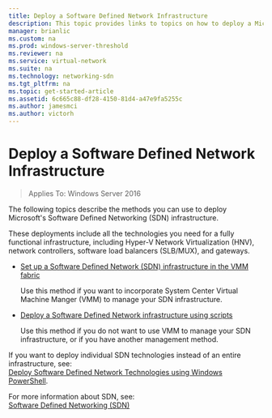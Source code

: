 ```yaml
---
title: Deploy a Software Defined Network Infrastructure
description: This topic provides links to topics on how to deploy a Microsoft Software Defined Network (SDN) infrastructure using scripts in Windows Server 2016. 
manager: brianlic
ms.custom: na
ms.prod: windows-server-threshold
ms.reviewer: na
ms.service: virtual-network
ms.suite: na
ms.technology: networking-sdn
ms.tgt_pltfrm: na
ms.topic: get-started-article
ms.assetid: 6c665c88-df28-4150-81d4-a47e9fa5255c
ms.author: jamesmci
ms.author: victorh
---
```

# Deploy a Software Defined Network Infrastructure

>Applies To: Windows Server 2016

The following topics describe the methods you can use to deploy Microsoft's Software Defined Networking (SDN) infrastructure.   
  
These deployments include all the technologies you need for a fully functional infrastructure, including Hyper-V Network Virtualization (HNV), network controllers, software load balancers (SLB/MUX), and gateways.  
  
    
  
-   [Set up a Software Defined Network (SDN) infrastructure in the VMM fabric](https://technet.microsoft.com/en-us/system-center-docs/vmm/scenario/sdn-overview)  
  
    Use this method if you want to incorporate System Center Virtual Machine Manger (VMM) to manage your SDN infrastructure.  
  
-   [Deploy a Software Defined Network infrastructure using scripts](../../sdn/deploy/Deploy-a-Software-Defined-Network-infrastructure-using-scripts.md)  
  
    Use this method if you do not want to use VMM to manage your SDN infrastructure, or if you have another management method.  
  
 If you want to deploy individual SDN technologies instead of an entire infrastructure, see:  
[Deploy Software Defined Network Technologies using Windows PowerShell](Deploy-Software-Defined-Network-Technologies-using-Windows-PowerShell.md).    
  
For more information about SDN, see:  
[Software Defined Networking (SDN)](../Software-Defined-Networking--SDN-.md)  
  


